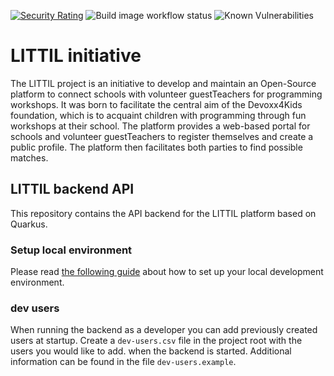 [![Security Rating](https://sonarcloud.io/api/project_badges/measure?project=littil-backend&metric=security_rating)](https://sonarcloud.io/summary/new_code?id=littil-backend)
![Build image workflow status](https://github.com/Devoxx4Kids-NPO/littil-backend/actions/workflows/publish-build-container.yml/badge.svg)
![Known Vulnerabilities](https://snyk.io/test/github/Devoxx4Kids-NPO/littil-backend/badge.svg)

# LITTIL initiative

The LITTIL project is an initiative to develop and maintain an Open-Source platform to connect schools with volunteer
guestTeachers for programming workshops. It was born to facilitate the central aim of the Devoxx4Kids foundation, which
is to
acquaint children with programming through fun workshops at their school.
The platform provides a web-based portal for schools and volunteer guestTeachers to register themselves and create a
public
profile. The platform then facilitates both parties to find possible matches.

## LITTIL backend API

This repository contains the API backend for the LITTIL platform based on Quarkus.

### Setup local environment

Please
read [the following guide](https://devoxx4kids-npo.github.io/littil-documentation/platform/local-development/set-up-backend-environment/)
about how to set up your local development environment.

### dev users

When running the backend as a developer you can add previously created users at startup.
Create a `dev-users.csv` file in the project root with the users you would like to add. when the backend is started.
Additional information can be found in the file `dev-users.example`.
